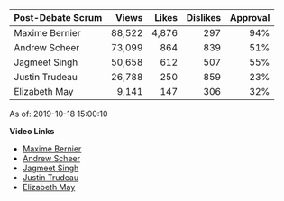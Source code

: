 Post-Debate Scrum | Views | Likes | Dislikes | Approval
--- | ---: | ---: | ---: | ---:
Maxime Bernier       |  88,522 |   4,876 |     297 | 94%
Andrew Scheer        |  73,099 |     864 |     839 | 51%
Jagmeet Singh        |  50,658 |     612 |     507 | 55%
Justin Trudeau       |  26,788 |     250 |     859 | 23%
Elizabeth May        |   9,141 |     147 |     306 | 32%

As of: 2019-10-18 15:00:10

**Video Links**
- [Maxime Bernier](https://youtu.be/X_IUY25ajUU)
- [Andrew Scheer](https://youtu.be/6zVtckrxLmo)
- [Jagmeet Singh](https://youtu.be/DnIzty_VQvs)
- [Justin Trudeau](https://youtu.be/YSg27gaztys)
- [Elizabeth May](https://youtu.be/rcwNJEHJVus)

